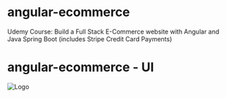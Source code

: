 # angular-ecommerce

Udemy Course: Build a Full Stack E-Commerce website with Angular and Java Spring Boot (includes Stripe Credit Card Payments)

# angular-ecommerce - UI

![Logo](src/assets/images/logo.png)
